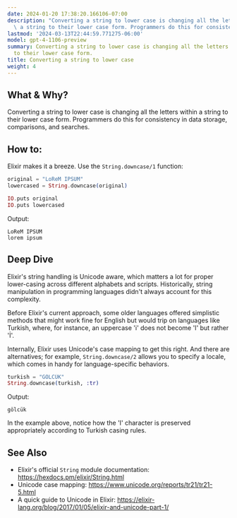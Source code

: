 ```yaml
---
date: 2024-01-20 17:38:20.166106-07:00
description: "Converting a string to lower case is changing all the letters within\
  \ a string to their lower case form. Programmers do this for consistency in data\u2026"
lastmod: '2024-03-13T22:44:59.771275-06:00'
model: gpt-4-1106-preview
summary: Converting a string to lower case is changing all the letters within a string
  to their lower case form.
title: Converting a string to lower case
weight: 4
---
```


## What & Why?

Converting a string to lower case is changing all the letters within a string to their lower case form. Programmers do this for consistency in data storage, comparisons, and searches.

## How to:

Elixir makes it a breeze. Use the `String.downcase/1` function:

```elixir
original = "LoReM IPSUM"
lowercased = String.downcase(original)

IO.puts original
IO.puts lowercased
```

Output:

```
LoReM IPSUM
lorem ipsum
```

## Deep Dive

Elixir's string handling is Unicode aware, which matters a lot for proper lower-casing across different alphabets and scripts. Historically, string manipulation in programming languages didn't always account for this complexity. 

Before Elixir's current approach, some older languages offered simplistic methods that might work fine for English but would trip on languages like Turkish, where, for instance, an uppercase 'i' does not become 'I' but rather 'İ'.

Internally, Elixir uses Unicode's case mapping to get this right. And there are alternatives; for example, `String.downcase/2` allows you to specify a locale, which comes in handy for language-specific behaviors.

```elixir
turkish = "GÖLCÜK"
String.downcase(turkish, :tr)
```

Output:

```
gölcük
```

In the example above, notice how the 'I' character is preserved appropriately according to Turkish casing rules.

## See Also

- Elixir's official `String` module documentation: https://hexdocs.pm/elixir/String.html
- Unicode case mapping: https://www.unicode.org/reports/tr21/tr21-5.html
- A quick guide to Unicode in Elixir: https://elixir-lang.org/blog/2017/01/05/elixir-and-unicode-part-1/
